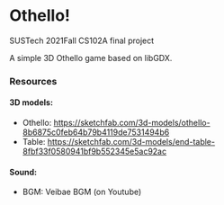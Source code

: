 # Othello!
SUSTech 2021Fall CS102A final project

A simple 3D Othello game based on libGDX.

### Resources
#### 3D models:
- Othello: https://sketchfab.com/3d-models/othello-8b6875c0feb64b79b4119de7531494b6
- Table: https://sketchfab.com/3d-models/end-table-8fbf33f0580941bf9b552345e5ac92ac  
#### Sound:
- BGM: Veibae BGM (on Youtube)
